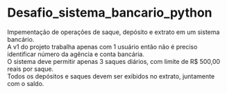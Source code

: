 # Desafio_sistema_bancario_python

Impementação de operações de saque, depósito e extrato em um sistema bancário.<br>
A v1 do projeto trabalha apenas com 1  usuário então não é preciso identificar número da agência e conta bancária.<br>
O sistema deve permitir apenas 3 saques diários, com limite de R$ 500,00 reais por saque.<br>
Todos os depósitos e saques devem ser exibidos no extrato, juntamente com o saldo.<br>
